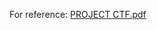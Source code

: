 For reference:
[PROJECT CTF.pdf](https://github.com/shivamsav1215/CTF/files/11249991/PROJECT.CTF.pdf)
